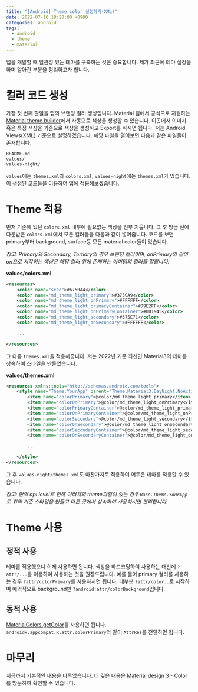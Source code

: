 ```yaml
---
title: "[Android] Theme color 설정하기(XML)"
date: 2022-07-10 19:20:00 +0900
categories: android
tags:
  - android
  - theme
  - material
---
```


앱을 개발할 때 일관성 있는 테마를 구축하는 것은 중요합니다. 제가 최근에 테마 설정을 하며 알아간 부분을 정리하고자 합니다.

# 컬러 코드 생성

가장 첫 번째 할일을 앱의 브랜딩 컬러 생성입니다. Material 팀에서 공식으로 지원하는 [Material theme builder](https://material-foundation.github.io/material-theme-builder/)에서 자동으로 색상을 생성할 수 있습니다. 이곳에서 이미지 혹은 특정 색상을 기준으로 색상을 생성하고 Export를 하시면 됩니다. 저는 Android Views(XML) 기준으로 설명하겠습니다. 해당 파일을 열어보면 다음과 같은 파일들이 존재합니다.

```
README.md
values/
values-night/
```

`values`에는 `themes.xml`과 `colors.xml`, `values-night`에는 `themes.xml`가 있습니다. 이 생성된 코드들을 이용하여 앱에 적용해보겠습니다.

# Theme 적용

먼저 기존에 있던 `colors.xml` 내부에 필요없는 색상을 전부 지웁니다. 그 후 방금 전에 다운받은 `colors.xml`에서 모든 컬러들을 다음과 같이 넣어줍니다.
코드를 보면 primary부터 background, surface등 모든 material color들이 있습니다.

_참고: Primary와 Secondary, Tertiary의 경우 브랜딩 컬러이며, onPrimary와 같이 on으로 시작하는 색상은 해당 컬러 위에 존재하는 아이템의 컬러를 말합니다._

**values/colors.xml**

```xml
<resources>
    <color name="seed">#6750A4</color>
    <color name="md_theme_light_primary">#375CA9</color>
    <color name="md_theme_light_onPrimary">#FFFFFF</color>
    <color name="md_theme_light_primaryContainer">#D9E2FF</color>
    <color name="md_theme_light_onPrimaryContainer">#001945</color>
    <color name="md_theme_light_secondary">#575E71</color>
    <color name="md_theme_light_onSecondary">#FFFFFF</color>

    ...

</resources>
```

그 다음 `themes.xml`을 적용해줍니다. 저는 2022년 기준 최신인 Material3의 테마를 상속하여 스타일을 만들었습니다.

**values/themes.xml**

```xml
<resources xmlns:tools="http://schemas.android.com/tools">
    <style name="Theme.YourApp" parent="Theme.Material3.DayNight.NoActionBar">
        <item name="colorPrimary">@color/md_theme_light_primary</item>
        <item name="colorOnPrimary">@color/md_theme_light_onPrimary</item>
        <item name="colorPrimaryContainer">@color/md_theme_light_primaryContainer</item>
        <item name="colorOnPrimaryContainer">@color/md_theme_light_onPrimaryContainer</item>
        <item name="colorSecondary">@color/md_theme_light_secondary</item>
        <item name="colorOnSecondary">@color/md_theme_light_onSecondary</item>
        <item name="colorSecondaryContainer">@color/md_theme_light_secondaryContainer</item>
        <item name="colorOnSecondaryContainer">@color/md_theme_light_onSecondaryContainer</item>

        ...

    </style>
</resources>
```

그 후 `values-night/themes.xml`도 마찬가지로 적용하여 어두운 테마를 적용할 수 있습니다.

_참고: 만약 api level로 인해 여러개의 theme파일이 있는 경우 `Base.Theme.YourApp`로 위의 기준 스타일을 만들고 다른 곳에서 상속하여 사용하시면 편리합니다._

# Theme 사용

## 정적 사용

테마를 적용했으니 이제 사용하면 됩니다. 색상을 하드코딩하여 사용하는 대신에 `?attr/...`를 이용하여 사용하는 것을 권장드립니다.
예를 들어 primary 컬러를 사용하는 경우 `?attr/colorPrimary`를 사용하시면 됩니다. 대부분 `?attr/color..`로 시작하며 예외적으로 background만 `?android:attr/colorBackground`입니다.

## 동적 사용

[MaterialColors.getColor](https://developer.android.com/reference/com/google/android/material/color/MaterialColors)를 사용하면 됩니다. `androidx.appcompat.R.attr.colorPrimary`와 같이 `AttrRes`를 전달하면 됩니다.

# 마무리

지금까지 기본적인 내용을 다루었습니다. 더 깊은 내용은 [Material design 3 - Color](https://m3.material.io/styles/color/overview)를 방문하여 확인할 수 있습니다.
